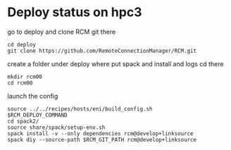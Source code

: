 # Deploy status on  hpc3

go to deploy and clone RCM git there

    cd deploy
    git clone https://github.com/RemoteConnectionManager/RCM.git

create a folder under deploy where put spack and install and logs
cd there

    mkdir rcm00
    cd rcm00

launch the config

    source ../../recipes/hosts/eni/build_config.sh
    $RCM_DEPLOY_COMMAND
    cd spack2/
    source share/spack/setup-env.sh 
    spack install -v --only dependencies rcm@develop+linksource 
    spack diy --source-path $RCM_GIT_PATH rcm@develop+linksource


